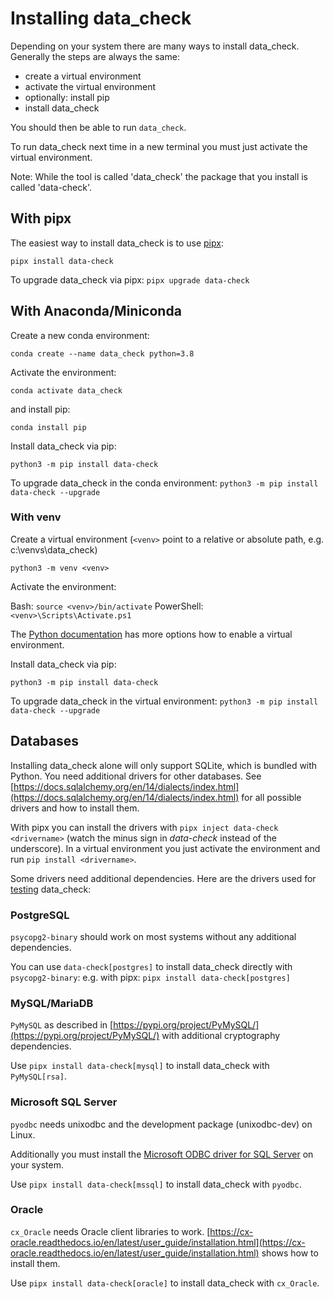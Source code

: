 # Installing data_check

Depending on your system there are many ways to install data_check. Generally the steps are always the same:

- create a virtual environment
- activate the virtual environment
- optionally: install pip
- install data_check

You should then be able to run `data_check`.

To run data_check next time in a new terminal you must just activate the virtual environment.

Note: While the tool is called 'data_check' the package that you install is called 'data-check'.

## With pipx

The easiest way to install data_check is to use [pipx](https://github.com/pipxproject/pipx):

`pipx install data-check`

To upgrade data_check via pipx: `pipx upgrade data-check`

## With Anaconda/Miniconda

Create a new conda environment:

`conda create --name data_check python=3.8`

Activate the environment:

`conda activate data_check`

and install pip:

`conda install pip`

Install data_check via pip:

`python3 -m pip install data-check`

To upgrade data_check in the conda environment: `python3 -m pip install data-check --upgrade`

### With venv

Create a virtual environment (`<venv>` point to a relative or absolute path, e.g. c:\venvs\data_check)

`python3 -m venv <venv>`

Activate the environment:

Bash: `source <venv>/bin/activate`
PowerShell: `<venv>\Scripts\Activate.ps1`

The [Python documentation](https://docs.python.org/3/library/venv.html) has more options how to enable a virtual environment.

Install data_check via pip:

`python3 -m pip install data-check`

To upgrade data_check in the virtual environment: `python3 -m pip install data-check --upgrade`

## Databases

Installing data_check alone will only support SQLite, which is bundled with Python. You need additional drivers for other databases. See [https://docs.sqlalchemy.org/en/14/dialects/index.html](https://docs.sqlalchemy.org/en/14/dialects/index.html) for all possible drivers and how to install them.

With pipx you can install the drivers with `pipx inject data-check <drivername>` (watch the minus sign in _data-check_ instead of the underscore).
In a virtual environment you just activate the environment and run `pip install <drivername>`.

Some drivers need additional dependencies. Here are the drivers used for [testing](development.md#testing) data_check:

### PostgreSQL

`psycopg2-binary` should work on most systems without any additional dependencies.

You can use `data-check[postgres]` to install data_check directly with `psycopg2-binary`: 
e.g. with pipx: `pipx install data-check[postgres]`

### MySQL/MariaDB

`PyMySQL` as described in [https://pypi.org/project/PyMySQL/](https://pypi.org/project/PyMySQL/) with additional cryptography dependencies.

Use `pipx install data-check[mysql]` to install data_check with `PyMySQL[rsa]`.

### Microsoft SQL Server

`pyodbc` needs unixodbc and the development package (unixodbc-dev) on Linux.

Additionally you must install the
[Microsoft ODBC driver for SQL Server](https://docs.microsoft.com/en-us/sql/connect/odbc/microsoft-odbc-driver-for-sql-server) on your system.

Use `pipx install data-check[mssql]` to install data_check with `pyodbc`.

### Oracle

`cx_Oracle` needs Oracle client libraries to work. [https://cx-oracle.readthedocs.io/en/latest/user_guide/installation.html](https://cx-oracle.readthedocs.io/en/latest/user_guide/installation.html) shows how to install them.

Use `pipx install data-check[oracle]` to install data_check with `cx_Oracle`.
